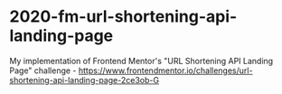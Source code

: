 # 2020-fm-url-shortening-api-landing-page
My implementation of Frontend Mentor's "URL Shortening API Landing Page" challenge - https://www.frontendmentor.io/challenges/url-shortening-api-landing-page-2ce3ob-G
